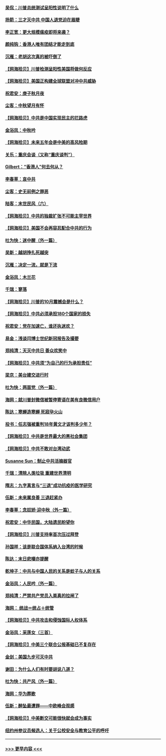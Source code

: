 #### [吴侃：川普总统测试呈阳性说明了什么](../pages/nsc993/n12451869.md?t=10051002) 
#### [扬箭：三才灭中共 中国人退党迫在眉睫](../pages/nsc993/n12451842.md?t=10051002) 
#### [李正宽：更大规模瘟疫即将来袭？](../pages/nsc993/n12451455.md?t=10051002) 
#### [颜纯钩：香港人唯有团结才能走到底](../pages/nsc993/n12450870.md?t=10051002) 
#### [沉雁：老胡这次真的被吓倒了](../pages/nsc993/n12449796.md?t=10051002) 
#### [【网海拾贝】川普检测呈阳性美国将做何反应](../pages/nsc993/n12449042.md?t=10051002) 
#### [【网海拾贝】美国正构建全球联盟对冲中共威胁](../pages/nsc993/n12446580.md?t=10051002) 
#### [祝君安：庚子秋月夜](../pages/nsc993/n12445870.md?t=10051002) 
#### [尘客：中秋望月有怀](../pages/nsc993/n12444632.md?t=10051002) 
#### [【网海拾贝】中共是中国实现民主的拦路虎](../pages/nsc993/n12443573.md?t=10051002) 
#### [金浴凤：中秋吟](../pages/nsc993/n12441773.md?t=10051002) 
#### [【网海拾贝】未来五年会是中美的高风险期](../pages/nsc993/n12440760.md?t=10051002) 
#### [关乐：重庆会谈（又称“重庆谈判”）](../pages/nsc993/n12437525.md?t=10051002) 
#### [Gilbert：“香港人”何去何从？](../pages/nsc993/n12435894.md?t=10051002) 
#### [李春草：哀中共](../pages/nsc993/n12435874.md?t=10051002) 
#### [尘客：史无前例之罪恶](../pages/nsc993/n12435762.md?t=10051002) 
#### [陆客：末世民风（六）](../pages/nsc993/n12435354.md?t=10051002) 
#### [【网海拾贝】中共的独裁扩张不可能主宰世界](../pages/nsc993/n12435151.md?t=10051002) 
#### [【网海拾贝】美国不会再容忍配合中共的行为](../pages/nsc993/n12433808.md?t=10051002) 
#### [吐为快：迷中醒（外一篇）](../pages/nsc993/n12433585.md?t=10051002) 
#### [吴新：越胡挣扎死越突](../pages/nsc993/n12433562.md?t=10051002) 
#### [沉雁：决定一流，就是下流](../pages/nsc993/n12432128.md?t=10051002) 
#### [金浴凤：木兰花](../pages/nsc993/n12432124.md?t=10051002) 
#### [千瑞：寥落](../pages/nsc993/n12432071.md?t=10051002) 
#### [【网海拾贝】川普的10月震撼会是什么？](../pages/nsc993/n12431624.md?t=10051002) 
#### [【网海拾贝】中共必须承担180个国家的损失](../pages/nsc993/n12428893.md?t=10051002) 
#### [祝君安：党在加速亡，谁还执迷欢？](../pages/nsc993/n12428652.md?t=10051002) 
#### [易金：浅谈闫博士世纪新冠报告及撮要](../pages/nsc993/n12426822.md?t=10051002) 
#### [郑纯清：天灭中共日 善众欢笑中](../pages/nsc993/n12426784.md?t=10051002) 
#### [【网海拾贝】中共须“为自己的行为承担责任”](../pages/nsc993/n12426067.md?t=10051002) 
#### [梁京：美台建交进行时](../pages/nsc993/n12424066.md?t=10051002) 
#### [吐为快：两面党（外一篇）](../pages/nsc993/n12424043.md?t=10051002) 
#### [海网：就川普封微信被暂停寄语在美有良微信用户](../pages/nsc993/n12424021.md?t=10051002) 
#### [陈达：寒蝉造寒蝉 死寂孕火山](../pages/nsc993/n12423958.md?t=10051002) 
#### [投书：任志强被重判18年黄文才该判多少年？](../pages/nsc993/n12423672.md?t=10051002) 
#### [【网海拾贝】中共是世界最大的黑社会集团](../pages/nsc993/n12423543.md?t=10051002) 
#### [【网海拾贝】中共不敢对台湾动武](../pages/nsc993/n12421418.md?t=10051002) 
#### [Susanne Sun：制止中共活摘器官](../pages/nsc993/n12419654.md?t=10051002) 
#### [千瑞：清除人类垃圾 重建世界清明](../pages/nsc993/n12419414.md?t=10051002) 
#### [隋志：九字真言与“三退”成功抗疫的医学研究](../pages/nsc993/n12419248.md?t=10051002) 
#### [伍新：未来属良善 三退赶紧办](../pages/nsc993/n12418496.md?t=10051002) 
#### [李春草：念奴娇·迎中秋（外一篇）](../pages/nsc993/n12418465.md?t=10051002) 
#### [祝君安：中华民国，大陆遗民盼望你](../pages/nsc993/n12418089.md?t=10051002) 
#### [【网海拾贝】川普支持率首次压过拜登](../pages/nsc993/n12418050.md?t=10051002) 
#### [孙国祥：该是联合国体系纳入台湾的时候](../pages/nsc993/n12417369.md?t=10051002) 
#### [陈达：末日悲嚎亦提醒](../pages/nsc993/n12416736.md?t=10051002) 
#### [乾坤子：中共与中国人民的关系是蚊子与人的关系](../pages/nsc993/n12416632.md?t=10051002) 
#### [金浴凤：人民吟（外一篇）](../pages/nsc993/n12416567.md?t=10051002) 
#### [郑纯清：严禁共产党员入美真的拉闸了](../pages/nsc993/n12416550.md?t=10051002) 
#### [海网： 统战＝统占＋统管](../pages/nsc993/n12416404.md?t=10051002) 
#### [【网海拾贝】中共攻击和侵蚀国际人权体系](../pages/nsc993/n12416250.md?t=10051002) 
#### [金浴凤：采莲女（三首）](../pages/nsc993/n12415517.md?t=10051002) 
#### [【网海拾贝】中美三个联合公报基础已不复存在](../pages/nsc993/n12415054.md?t=10051002) 
#### [金剑：美国九步可灭中共](../pages/nsc993/n12413183.md?t=10051002) 
#### [谢田：为什么人们有时要胡说八道？](../pages/nsc993/n12411861.md?t=10051002) 
#### [吐为快：共产风（外一篇）](../pages/nsc993/n12411761.md?t=10051002) 
#### [海网：华为葬歌](../pages/nsc993/n12410381.md?t=10051002) 
#### [伍新：醉坠最遭罪——中欧峰会观感](../pages/nsc993/n12410364.md?t=10051002) 
#### [【网海拾贝】中美断交可能很快就会成为事实](../pages/nsc993/n12409495.md?t=10051002) 
#### [纽约州参议员候选人：关于公校安全与教育公平的呼吁](../pages/nsc993/n12409228.md?t=10051002) 

----
#### [ >>> 更早内容 <<< ](../indexes/nsc993-earlier.md)
